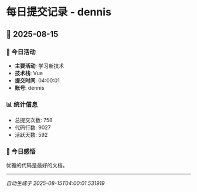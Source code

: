 # 每日提交记录 - dennis

## 📅 2025-08-15

### 🎯 今日活动
- **主要活动**: 学习新技术
- **技术栈**: Vue
- **提交时间**: 04:00:01
- **账号**: dennis

### 📊 统计信息
- 总提交次数: 758
- 代码行数: 9027
- 活跃天数: 592

### 💭 今日感悟
优雅的代码是最好的文档。

---
*自动生成于 2025-08-15T04:00:01.531919*
